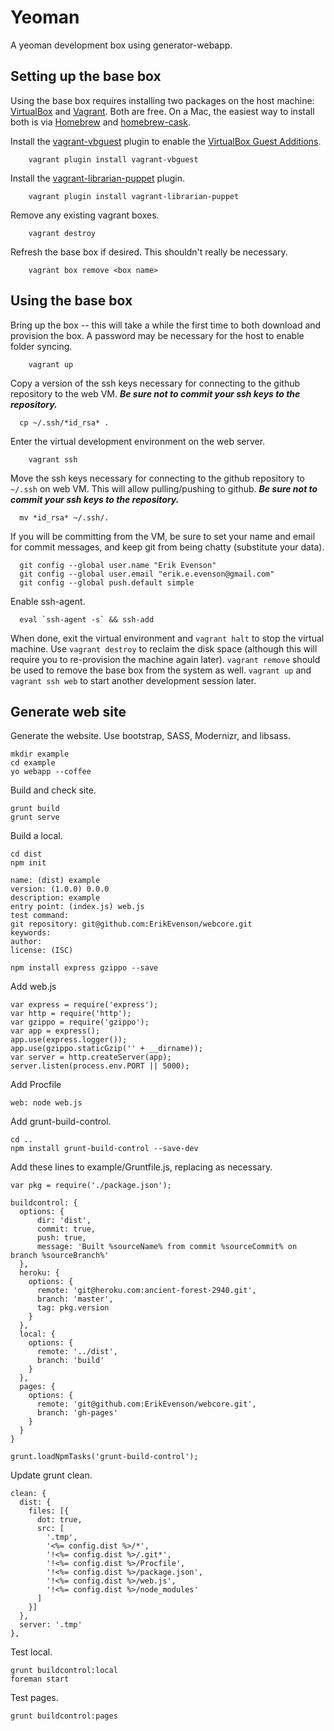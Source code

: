 # Yeoman

A yeoman development box using generator-webapp.

## Setting up the base box

Using the base box requires installing two packages on the host machine: [VirtualBox](https://www.virtualbox.org/) and [Vagrant](http://www.vagrantup.com/).  Both are free.  On a Mac, the easiest way to install both is via [Homebrew](http://mxcl.github.io/homebrew/) and [homebrew-cask](https://github.com/phinze/homebrew-cask).

Install the [vagrant-vbguest](https://github.com/dotless-de/vagrant-vbguest) plugin to enable the [VirtualBox Guest Additions](https://www.virtualbox.org/manual/ch04.html).

```
	vagrant plugin install vagrant-vbguest
```

Install the [vagrant-librarian-puppet](https://github.com/mhahn/vagrant-librarian-puppet) plugin.

```
	vagrant plugin install vagrant-librarian-puppet
```

Remove any existing vagrant boxes.
	
```
	vagrant destroy
```

Refresh the base box if desired.  This shouldn't really be necessary.

```
	vagrant box remove <box name>
```

## Using the base box

Bring up the box -- this will take a while the first time to both download and provision the box.  A password may be necessary for the host to enable folder syncing.

```
	vagrant up
```

Copy a version of the ssh keys necessary for connecting to the github repository to the web VM.  ***Be sure not to commit your ssh keys to the repository.***

```
  cp ~/.ssh/*id_rsa* .
```

Enter the virtual development environment on the web server.

```
	vagrant ssh
```

Move the ssh keys necessary for connecting to the github repository to `~/.ssh` on web VM.  This will allow pulling/pushing to github.  ***Be sure not to commit your ssh keys to the repository.***

```
  mv *id_rsa* ~/.ssh/.
```

If you will be committing from the VM, be sure to set your name and email for commit messages, and keep git from being chatty (substitute your data).

```
  git config --global user.name "Erik Evenson"
  git config --global user.email "erik.e.evenson@gmail.com"
  git config --global push.default simple
```

Enable ssh-agent.

```
  eval `ssh-agent -s` && ssh-add
```

When done, exit the virtual environment and `vagrant halt` to stop the virtual machine.  Use `vagrant destroy` to reclaim the disk space (although this will require you to re-provision the machine again later).  `vagrant remove` should be used to remove the base box from the system as well.  `vagrant up` and `vagrant ssh web` to start another development session later.

## Generate web site

Generate the website.  Use bootstrap, SASS, Modernizr, and libsass.

```
mkdir example
cd example
yo webapp --coffee
```

Build and check site.

```
grunt build
grunt serve
```

Build a local.

```
cd dist
npm init

name: (dist) example
version: (1.0.0) 0.0.0
description: example
entry point: (index.js) web.js
test command: 
git repository: git@github.com:ErikEvenson/webcore.git
keywords: 
author: 
license: (ISC)

npm install express gzippo --save

```

Add web.js

```
var express = require('express');
var http = require('http');
var gzippo = require('gzippo');
var app = express();
app.use(express.logger());
app.use(gzippo.staticGzip('' + __dirname));
var server = http.createServer(app);
server.listen(process.env.PORT || 5000);
```

Add Procfile

```
web: node web.js
```

Add grunt-build-control.

```
cd ..
npm install grunt-build-control --save-dev
```

Add these lines to example/Gruntfile.js, replacing as necessary.

```
var pkg = require('./package.json');
```

```
buildcontrol: {
  options: {
      dir: 'dist',
      commit: true,
      push: true,
      message: 'Built %sourceName% from commit %sourceCommit% on branch %sourceBranch%'
  },
  heroku: {
    options: {
      remote: 'git@heroku.com:ancient-forest-2940.git',
      branch: 'master',
      tag: pkg.version
    }
  },
  local: {
    options: {
      remote: '../dist',
      branch: 'build'
    }
  },
  pages: {
    options: {
      remote: 'git@github.com:ErikEvenson/webcore.git',
      branch: 'gh-pages'
    }
  }
}
```

```
grunt.loadNpmTasks('grunt-build-control');
```

Update grunt clean.

```
clean: {
  dist: {
    files: [{
      dot: true,
      src: [
        '.tmp',
        '<%= config.dist %>/*',
        '!<%= config.dist %>/.git*',
        '!<%= config.dist %>/Procfile',
        '!<%= config.dist %>/package.json',
        '!<%= config.dist %>/web.js',
        '!<%= config.dist %>/node_modules'
      ]
    }]
  },
  server: '.tmp'
},
```

Test local.

```
grunt buildcontrol:local
foreman start
```

Test pages.

```
grunt buildcontrol:pages
```

